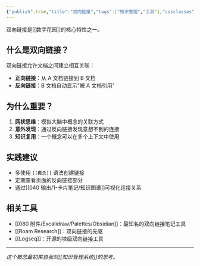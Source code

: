 ```yaml
---
{"publish":true,"title":"双向链接","tags":["知识管理","工具"],"cssclasses":""}
---
```



双向链接是[[数字花园]]的核心特性之一。

## 什么是双向链接？

双向链接允许文档之间建立相互关联：
- **正向链接**：从 A 文档链接到 B 文档
- **反向链接**：B 文档自动显示"被 A 文档引用"

## 为什么重要？

1. **网状思维**：模拟大脑中概念的关联方式
2. **意外发现**：通过反向链接发现意想不到的连接
3. **知识复用**：一个概念可以在多个上下文中使用

## 实践建议

- 多使用 `[[概念]]` 语法创建链接
- 定期查看页面的反向链接部分
- 通过[[040 输出/1-卡片笔记/知识图谱]]可视化连接关系

## 相关工具

- [[080 附件/Excalidraw/Palettes/Obsidian]]：最知名的双向链接笔记工具
- [[Roam Research]]：双向链接的先驱
- [[Logseq]]：开源的块级双向链接工具

---
*这个概念最初来自我对[[知识管理系统]]的思考。* 

